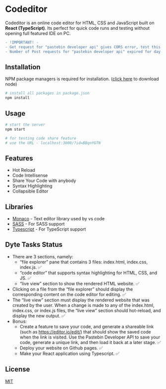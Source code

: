 # Codeditor

Codeditor is an online code editor for HTML, CSS and JavaScript built on **React (TypeScript)**. Its perfect for quick code runs and testing without opening full featured IDE on PC.

```diff
- !IMPORTANT! -
- Get request for "pastebin developer api" gives CORS error, test this functionality on local machine.
- Number of Post requests for "pastebin developer api" expired for day "17th July, 2021"
```

## Installation

NPM package managers is required for installation. ([click here](https://nodejs.org/en/) to download node)

```bash
# install all packages in package.json
npm install
```

## Usage

```bash
# start the server
npm start
```

```bash
# for testing code share feature
# use the URL - localhost:3000/?id=BBqnYGTN
```

## Features

- Hot Reload
- Code Intellisense
- Share Your Code with anybody
- Syntax Highlighting
- Collapsible Editor

## Libraries

- [Monaco](https://www.npmjs.com/package/@monaco-editor/react#multi-model-editor) - Text editor library used by vs code
- [SASS](https://www.npmjs.com/package/node-sass) - For SASS support
- [Typescript](https://www.npmjs.com/package/typescript) - For TypeScript support

## Dyte Tasks Status

- There are 3 sections, namely:
  - “file explorer” pane that contains 3 files: index.html, index.css, index.js. ✅
  - “code editor” that supports syntax highlighting for HTML, CSS, and JS. ✅
  - “live view” section to show the rendered HTML website. ✅
- Clicking on a file from the “file explorer” should display the corresponding content on the code editor for editing. ✅
- The “live view” section must display the rendered website that was created by the user. When a change is made to any of the index.html, index.css, or index.js files, the “live view” section should hot-reload, and display the new output. ✅
- Bonus:
  - Create a feature to save your code, and generate a shareable link (such as https://editor.io/edit/<unique-id>) that should show the saved code when the link is visited. Use the Pastebin Developer API to save your code, generate a unique link, and then load it back at a later stage. ✅
  - Deploy your website on Github pages. ✅
  - Make your React application using Typescript. ✅

## License

[MIT](https://choosealicense.com/licenses/mit/)
